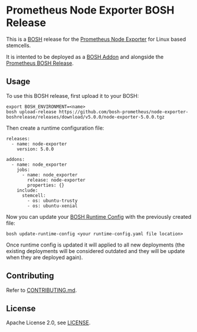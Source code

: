# Prometheus Node Exporter BOSH Release

This is a [BOSH](http://bosh.io/) release for the [Prometheus Node Exporter](https://github.com/prometheus/node_exporter) for Linux based stemcells.

It is intented to be deployed as a [BOSH Addon](http://bosh.io/docs/runtime-config.html#addons) and alongside the [Prometheus BOSH Release](https://github.com/bosh-prometheus/prometheus-boshrelease).

## Usage

To use this BOSH release, first upload it to your BOSH:

```
export BOSH_ENVIRONMENT=<name>
bosh upload-release https://github.com/bosh-prometheus/node-exporter-boshrelease/releases/download/v5.0.0/node-exporter-5.0.0.tgz
```

Then create a runtime configuration file:

```
releases:
  - name: node-exporter
    version: 5.0.0

addons:
  - name: node_exporter
    jobs:
      - name: node_exporter
        release: node-exporter
        properties: {}
    include:
      stemcell:
        - os: ubuntu-trusty
        - os: ubuntu-xenial  
```

Now you can update your [BOSH Runtime Config](http://bosh.io/docs/runtime-config.html) with the previously created file:

```
bosh update-runtime-config <your runtime-config.yaml file location>
```

Once runtime config is updated it will applied to all new deployments (the existing deployments will be considered outdated and they will be update when they are deployed again).

## Contributing

Refer to [CONTRIBUTING.md](https://github.com/bosh-prometheus/node-exporter-boshrelease/blob/master/CONTRIBUTING.md).

## License

Apache License 2.0, see [LICENSE](https://github.com/bosh-prometheus/node-exporter-boshrelease/blob/master/LICENSE).
